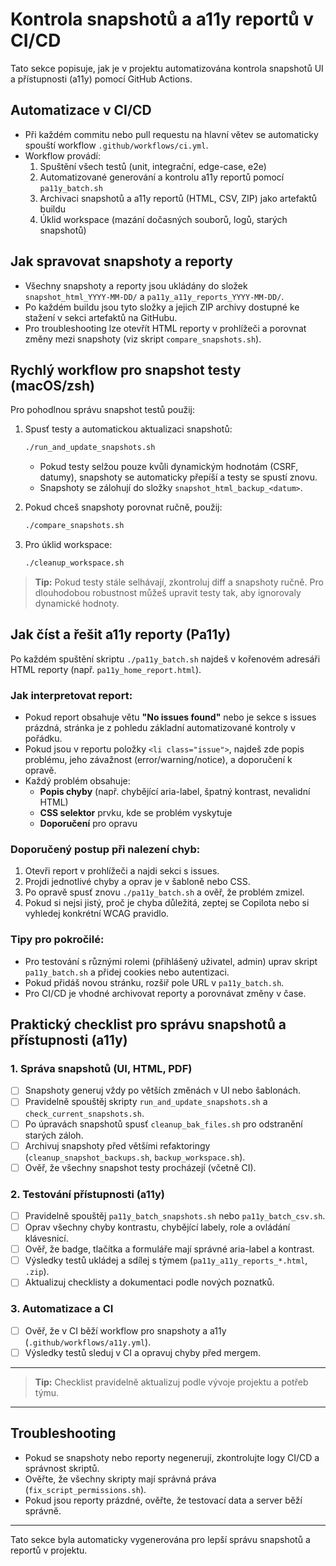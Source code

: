 # Kontrola snapshotů a a11y reportů v CI/CD

Tato sekce popisuje, jak je v projektu automatizována kontrola snapshotů UI a přístupnosti (a11y) pomocí GitHub Actions.

## Automatizace v CI/CD

- Při každém commitu nebo pull requestu na hlavní větev se automaticky spouští workflow `.github/workflows/ci.yml`.
- Workflow provádí:
  1. Spuštění všech testů (unit, integrační, edge-case, e2e)
  2. Automatizované generování a kontrolu a11y reportů pomocí `pa11y_batch.sh`
  3. Archivaci snapshotů a a11y reportů (HTML, CSV, ZIP) jako artefaktů buildu
  4. Úklid workspace (mazání dočasných souborů, logů, starých snapshotů)

## Jak spravovat snapshoty a reporty

- Všechny snapshoty a reporty jsou ukládány do složek `snapshot_html_YYYY-MM-DD/` a `pa11y_a11y_reports_YYYY-MM-DD/`.
- Po každém buildu jsou tyto složky a jejich ZIP archivy dostupné ke stažení v sekci artefaktů na GitHubu.
- Pro troubleshooting lze otevřít HTML reporty v prohlížeči a porovnat změny mezi snapshoty (viz skript `compare_snapshots.sh`).

## Rychlý workflow pro snapshot testy (macOS/zsh)

Pro pohodlnou správu snapshot testů použij:

1. Spusť testy a automatickou aktualizaci snapshotů:

   ```zsh
   ./run_and_update_snapshots.sh
   ```
   - Pokud testy selžou pouze kvůli dynamickým hodnotám (CSRF, datumy), snapshoty se automaticky přepíší a testy se spustí znovu.
   - Snapshoty se zálohují do složky `snapshot_html_backup_<datum>`.

2. Pokud chceš snapshoty porovnat ručně, použij:

   ```zsh
   ./compare_snapshots.sh
   ```

3. Pro úklid workspace:

   ```zsh
   ./cleanup_workspace.sh
   ```

> **Tip:** Pokud testy stále selhávají, zkontroluj diff a snapshoty ručně. Pro dlouhodobou robustnost můžeš upravit testy tak, aby ignorovaly dynamické hodnoty.

## Jak číst a řešit a11y reporty (Pa11y)

Po každém spuštění skriptu `./pa11y_batch.sh` najdeš v kořenovém adresáři HTML reporty (např. `pa11y_home_report.html`).

### Jak interpretovat report:
- Pokud report obsahuje větu **"No issues found"** nebo je sekce s issues prázdná, stránka je z pohledu základní automatizované kontroly v pořádku.
- Pokud jsou v reportu položky `<li class="issue">`, najdeš zde popis problému, jeho závažnost (error/warning/notice), a doporučení k opravě.
- Každý problém obsahuje:
  - **Popis chyby** (např. chybějící aria-label, špatný kontrast, nevalidní HTML)
  - **CSS selektor** prvku, kde se problém vyskytuje
  - **Doporučení** pro opravu

### Doporučený postup při nalezení chyb:
1. Otevři report v prohlížeči a najdi sekci s issues.
2. Projdi jednotlivé chyby a oprav je v šabloně nebo CSS.
3. Po opravě spusť znovu `./pa11y_batch.sh` a ověř, že problém zmizel.
4. Pokud si nejsi jistý, proč je chyba důležitá, zeptej se Copilota nebo si vyhledej konkrétní WCAG pravidlo.

### Tipy pro pokročilé:
- Pro testování s různými rolemi (přihlášený uživatel, admin) uprav skript `pa11y_batch.sh` a přidej cookies nebo autentizaci.
- Pokud přidáš novou stránku, rozšiř pole URL v `pa11y_batch.sh`.
- Pro CI/CD je vhodné archivovat reporty a porovnávat změny v čase.

## Praktický checklist pro správu snapshotů a přístupnosti (a11y)

### 1. Správa snapshotů (UI, HTML, PDF)
- [ ] Snapshoty generuj vždy po větších změnách v UI nebo šablonách.
- [ ] Pravidelně spouštěj skripty `run_and_update_snapshots.sh` a `check_current_snapshots.sh`.
- [ ] Po úpravách snapshotů spusť `cleanup_bak_files.sh` pro odstranění starých záloh.
- [ ] Archivuj snapshoty před většími refaktoringy (`cleanup_snapshot_backups.sh`, `backup_workspace.sh`).
- [ ] Ověř, že všechny snapshot testy procházejí (včetně CI).

### 2. Testování přístupnosti (a11y)
- [ ] Pravidelně spouštěj `pa11y_batch_snapshots.sh` nebo `pa11y_batch_csv.sh`.
- [ ] Oprav všechny chyby kontrastu, chybějící labely, role a ovládání klávesnicí.
- [ ] Ověř, že badge, tlačítka a formuláře mají správné aria-label a kontrast.
- [ ] Výsledky testů ukládej a sdílej s týmem (`pa11y_a11y_reports_*.html`, `.zip`).
- [ ] Aktualizuj checklisty a dokumentaci podle nových poznatků.

### 3. Automatizace a CI
- [ ] Ověř, že v CI běží workflow pro snapshoty a a11y (`.github/workflows/a11y.yml`).
- [ ] Výsledky testů sleduj v CI a opravuj chyby před mergem.

---

> **Tip:** Checklist pravidelně aktualizuj podle vývoje projektu a potřeb týmu.

---

## Troubleshooting

- Pokud se snapshoty nebo reporty negenerují, zkontrolujte logy CI/CD a správnost skriptů.
- Ověřte, že všechny skripty mají správná práva (`fix_script_permissions.sh`).
- Pokud jsou reporty prázdné, ověřte, že testovací data a server běží správně.

---
Tato sekce byla automaticky vygenerována pro lepší správu snapshotů a reportů v projektu.
